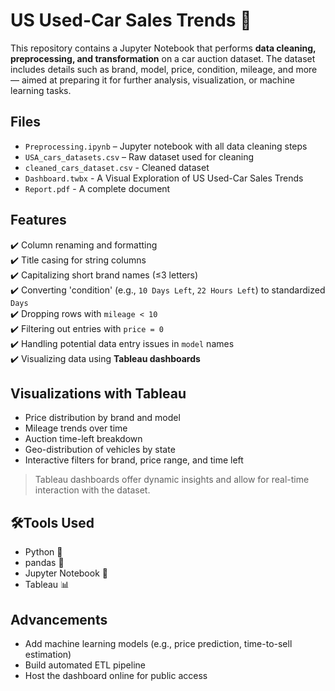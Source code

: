 # US Used-Car Sales Trends 🚗

This repository contains a Jupyter Notebook that performs **data cleaning, preprocessing, and transformation** on a car auction dataset. The dataset includes details such as brand, model, price, condition, mileage, and more — aimed at preparing it for further analysis, visualization, or machine learning tasks.

## Files

- `Preprocessing.ipynb` – Jupyter notebook with all data cleaning steps
- `USA_cars_datasets.csv` – Raw dataset used for cleaning
- `cleaned_cars_dataset.csv` - Cleaned dataset
- `Dashboard.twbx` - A Visual Exploration of US Used-Car Sales Trends
- `Report.pdf` - A complete document

## Features

✔️ Column renaming and formatting  
✔️ Title casing for string columns  
✔️ Capitalizing short brand names (≤3 letters)  
✔️ Converting 'condition' (e.g., `10 Days Left`, `22 Hours Left`) to standardized `Days`  
✔️ Dropping rows with `mileage < 10`  
✔️ Filtering out entries with `price = 0`  
✔️ Handling potential data entry issues in `model` names  
✔️ Visualizing data using **Tableau dashboards**

## Visualizations with Tableau

- Price distribution by brand and model  
- Mileage trends over time  
- Auction time-left breakdown  
- Geo-distribution of vehicles by state  
- Interactive filters for brand, price range, and time left

> Tableau dashboards offer dynamic insights and allow for real-time interaction with the dataset.

## 🛠Tools Used

- Python 🐍  
- pandas 🧼  
- Jupyter Notebook 📓  
- Tableau 📊

## Advancements

- Add machine learning models (e.g., price prediction, time-to-sell estimation)  
- Build automated ETL pipeline  
- Host the dashboard online for public access
